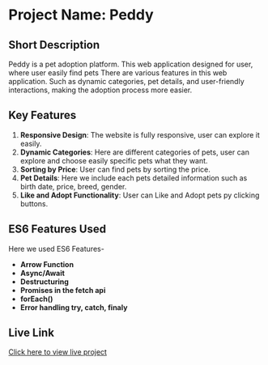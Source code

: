 # Project Name: Peddy

## Short Description
Peddy is a pet adoption platform. This web application designed for user, where user easily find pets There are various features in this web application. Such as dynamic categories, pet details, and user-friendly interactions, making the adoption process more easier.

## Key Features
1. **Responsive Design**: The website is fully responsive, user can explore it easily.
1. **Dynamic Categories**: Here are different categories of pets, user can explore and choose easily specific pets what they want.
2. **Sorting by Price**: User can find pets by sorting the price.
3. **Pet Details**: Here we include each pets detailed information such as birth date, price, breed, gender.
4. **Like and Adopt Functionality**: User can Like and Adopt pets py clicking buttons.


## ES6 Features Used
Here we used ES6 Features-
- **Arrow Function**
- **Async/Await**
- **Destructuring**
- **Promises in the fetch api**
- **forEach()**
- **Error handling try, catch, finaly**

## Live Link
[Click here to view live project](https://adopt-peddy.surge.sh/)
